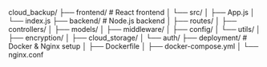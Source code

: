 cloud_backup/
├── frontend/              # React frontend
│   └── src/
│       ├── App.js
│       └── index.js
├── backend/               # Node.js backend
│   ├── routes/
│   ├── controllers/
│   ├── models/
│   ├── middleware/
│   ├── config/
│   └── utils/
│       ├── encryption/
│       ├── cloud_storage/
│       └── auth/
├── deployment/            # Docker & Nginx setup
│   ├── Dockerfile
│   ├── docker-compose.yml
│   └── nginx.conf